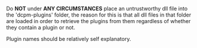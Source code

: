 Do **NOT** under **ANY CIRCUMSTANCES** place an untrustworthy dll file into the 'dcpm-plugins' folder, the reason for this is that all dll files in that folder are loaded in order to retrieve the plugins from them regardless of whether they contain a plugin or not.

Plugin names should be relatively self explanatory.

